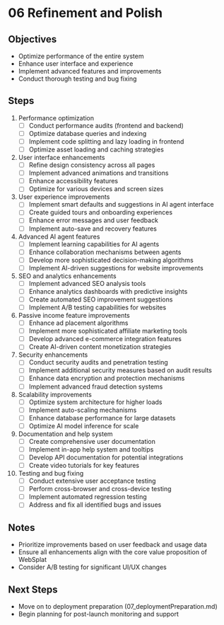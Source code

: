 # 06 Refinement and Polish

## Objectives
- Optimize performance of the entire system
- Enhance user interface and experience
- Implement advanced features and improvements
- Conduct thorough testing and bug fixing

## Steps

1. Performance optimization
   - [ ] Conduct performance audits (frontend and backend)
   - [ ] Optimize database queries and indexing
   - [ ] Implement code splitting and lazy loading in frontend
   - [ ] Optimize asset loading and caching strategies

2. User interface enhancements
   - [ ] Refine design consistency across all pages
   - [ ] Implement advanced animations and transitions
   - [ ] Enhance accessibility features
   - [ ] Optimize for various devices and screen sizes

3. User experience improvements
   - [ ] Implement smart defaults and suggestions in AI agent interface
   - [ ] Create guided tours and onboarding experiences
   - [ ] Enhance error messages and user feedback
   - [ ] Implement auto-save and recovery features

4. Advanced AI agent features
   - [ ] Implement learning capabilities for AI agents
   - [ ] Enhance collaboration mechanisms between agents
   - [ ] Develop more sophisticated decision-making algorithms
   - [ ] Implement AI-driven suggestions for website improvements

5. SEO and analytics enhancements
   - [ ] Implement advanced SEO analysis tools
   - [ ] Enhance analytics dashboards with predictive insights
   - [ ] Create automated SEO improvement suggestions
   - [ ] Implement A/B testing capabilities for websites

6. Passive income feature improvements
   - [ ] Enhance ad placement algorithms
   - [ ] Implement more sophisticated affiliate marketing tools
   - [ ] Develop advanced e-commerce integration features
   - [ ] Create AI-driven content monetization strategies

7. Security enhancements
   - [ ] Conduct security audits and penetration testing
   - [ ] Implement additional security measures based on audit results
   - [ ] Enhance data encryption and protection mechanisms
   - [ ] Implement advanced fraud detection systems

8. Scalability improvements
   - [ ] Optimize system architecture for higher loads
   - [ ] Implement auto-scaling mechanisms
   - [ ] Enhance database performance for large datasets
   - [ ] Optimize AI model inference for scale

9. Documentation and help system
   - [ ] Create comprehensive user documentation
   - [ ] Implement in-app help system and tooltips
   - [ ] Develop API documentation for potential integrations
   - [ ] Create video tutorials for key features

10. Testing and bug fixing
    - [ ] Conduct extensive user acceptance testing
    - [ ] Perform cross-browser and cross-device testing
    - [ ] Implement automated regression testing
    - [ ] Address and fix all identified bugs and issues

## Notes
- Prioritize improvements based on user feedback and usage data
- Ensure all enhancements align with the core value proposition of WebSplat
- Consider A/B testing for significant UI/UX changes

## Next Steps
- Move on to deployment preparation (07_deploymentPreparation.md)
- Begin planning for post-launch monitoring and support